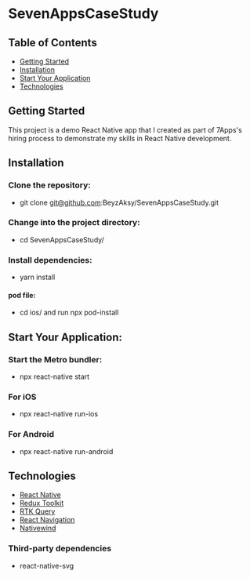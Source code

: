 # SevenAppsCaseStudy

## Table of Contents
- [Getting Started](#getting-started)
- [Installation](#installation)
- [Start Your Application](#start-your-application)
- [Technologies](#technologies)



## Getting Started
This project is a demo React Native app that I created as part of 7Apps's hiring process to demonstrate my skills in React Native development.

## Installation

### Clone the repository:

- git clone git@github.com:BeyzAksy/SevenAppsCaseStudy.git

### Change into the project directory:

- cd SevenAppsCaseStudy/

### Install dependencies:

- yarn install

#### pod file:

- cd ios/ and run npx pod-install 

## Start Your Application:

### Start the Metro bundler:

- npx react-native start

### For iOS

- npx react-native run-ios

### For Android 

- npx react-native run-android


## Technologies

- [React Native](https://reactnative.dev/)
- [Redux Toolkit](https://redux-toolkit.js.org/)
- [RTK Query](https://redux-toolkit.js.org/tutorials/rtk-query/)
- [React Navigation](https://reactnavigation.org/)
- [Nativewind](https://www.nativewind.dev/)

### Third-party dependencies

- react-native-svg
